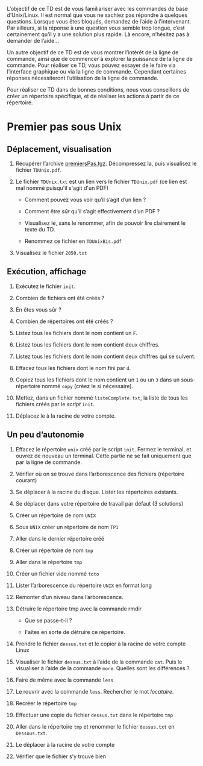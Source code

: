 

L’objectif de ce TD est de vous familiariser avec les commandes de base
d’Unix/Linux. Il est normal que vous ne sachiez pas répondre à quelques
questions. Lorsque vous êtes bloqués, demandez de l’aide à l'intervenant. Par ailleurs, si la réponse à une question vous semble trop
longue, c’est certainement qu’il y a une solution plus rapide. Là
encore, n’hésitez pas à demander de l’aide…

Un autre objectif de ce TD est de vous montrer l’intérêt de la ligne de
commande, ainsi que de commencer à explorer la puissance de la ligne de
commande. Pour réaliser ce TD, vous pouvez essayer de le faire via
l’interface graphique ou via la ligne de commande. Cependant
certaines réponses nécessiteront l’utilisation de la ligne de commande.

Pour réaliser ce TD dans de bonnes conditions, nous vous conseillons de
créer un répertoire spécifique, et de réaliser les actions à partir de
ce répertoire.


Premier pas sous Unix
=====================

Déplacement, visualisation
--------------------------

1.  Récupérer l’archive [premiersPas.tgz](data/premiersPas.tgz). Décompressez la, puis
    visualisez le fichier `TDUnix.pdf`.


2.  Le fichier `TDUnix.txt` est un lien vers le fichier
    `TDUnix.pdf` (ce lien est mal nommé puisqu'il s'agit d'un PDF)

    -   Comment pouvez vous voir qu’il s’agit d’un lien ?

    -   Comment être *sûr* qu’il s’agit effectivement d’un PDF ?

    -   Visualisez le, sans le renommer, afin de pouvoir lire clairement
        le texte du TD.

    -   Renommez ce fichier en `TDUnixBis.pdf`

3.  Visualisez le fichier `2050.txt`

Exécution, affichage
--------------------

1.  Exécutez le fichier `init`.

2.  Combien de fichiers ont été créés ?

3.  En êtes vous sûr ?

4.  Combien de répertoires ont été créés ?

5.  Listez tous les fichiers dont le nom contient un `F`.

6.  Listez tous les fichiers dont le nom contient deux chiffres.

7.  Listez tous les fichiers dont le nom contient deux chiffres qui se
    suivent.

8.  Effacez tous les fichiers dont le nom fini par `d`.

9.  Copiez tous les fichiers dont le nom contient un `1` ou un `3` dans un sous-répertoire nommé `copy` (créez le si nécessaire).

10. Mettez, dans un fichier nommé `listeComplete.txt`, la liste de tous
    les fichiers créés par le *script* `init`.

11. Déplacez le à la racine de votre compte.



Un peu d’autonomie
------------------



1.  Effacez le répertoire `unix` créé par le script `init`. Fermez le
    terminal, et ouvrez de nouveau un terminal. Cette partie ne se fait
    uniquement que par la ligne de commande.

2.  Vérifier où on se trouve dans l’arborescence des fichiers
    (répertoire courant)

3.  Se déplacer à la racine du disque. Lister les répertoires existants.

4.  Se déplacer dans votre répertoire de travail par défaut (3
    solutions)

5.  Créer un répertoire de nom `UNIX`

6.  Sous `UNIX` créer un répertoire de nom `TP1`

7.  Aller dans le dernier répertoire créé

8.  Créer un répertoire de nom `tmp`

9.  Aller dans le répertoire `tmp`

10. Créer un fichier vide nommé `toto`

11. Lister l’arborescence du répertoire `UNIX` en format long

12. Remonter d’un niveau dans l’arborescence.

13. Détruire le répertoire tmp avec la commande rmdir

    -   Que se passe-t-il ?

    -   Faites en sorte de détruire ce répertoire.

14. Prendre le fichier `dessus.txt` et le copier à la racine de votre
    compte Linux

15. Visualiser le fichier `dessus.txt` à l’aide de la commande `cat`.
    Puis le visualiser à l’aide de la commande `more`. Quelles sont les
    différences ?

16. Faire de même avec la commande `less`

17. Le rouvrir avec la commande `less`. Rechercher le mot *locataire*.

18. Recréer le répertoire `tmp`

19. Effectuer une copie du fichier `dessus.txt` dans le répertoire `tmp`

20. Aller dans le répertoire `tmp` et renommer le fichier `dessus.txt`
    en `Dessous.txt`.

21. Le déplacer à la racine de votre compte

22. Vérifier que le fichier s’y trouve bien
